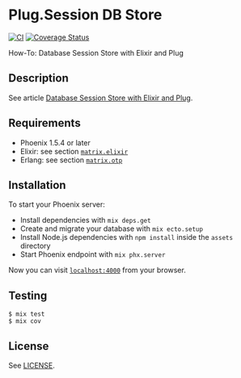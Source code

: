 # Plug.Session DB Store

[![CI](https://github.com/kimlindholm/plug_session_db_store/workflows/CI/badge.svg)](https://github.com/kimlindholm/plug_session_db_store/actions)
[![Coverage Status](https://coveralls.io/repos/github/kimlindholm/plug_session_db_store/badge.svg?branch=master&t=9Ta6Ru)](https://coveralls.io/github/kimlindholm/plug_session_db_store?branch=master)

How-To: Database Session Store with Elixir and Plug

## Description

See article [Database Session Store with Elixir and Plug](https://medium.com/@kimlindholm/database-session-store-with-elixir-and-plug-4354740e2f58).

## Requirements

* Phoenix 1.5.4 or later
* Elixir: see section [`matrix.elixir`](.github/workflows/elixir.yml)
* Erlang: see section [`matrix.otp`](.github/workflows/elixir.yml)

## Installation

To start your Phoenix server:

  * Install dependencies with `mix deps.get`
  * Create and migrate your database with `mix ecto.setup`
  * Install Node.js dependencies with `npm install` inside the `assets` directory
  * Start Phoenix endpoint with `mix phx.server`

Now you can visit [`localhost:4000`](http://localhost:4000) from your browser.

## Testing

    $ mix test
    $ mix cov

## License

See [LICENSE](LICENSE).
